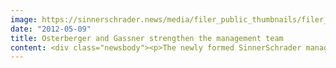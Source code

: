 ```yaml
---
image: https://sinnerschrader.news/media/filer_public_thumbnails/filer_public/c8/5c/c85c3270-38d1-44b1-aaf5-735dcdf57f7f/varfoldersdjk8pxf42x64d8fxslz8jcc8fc0000gnttmpuqr46k__480x288_q85_crop_subsampling-2_upscale.jpg
date: "2012-05-09"
title: Osterberger and Gassner strengthen the management team
content: <div class="newsbody"><p>The newly formed SinnerSchrader management team is focusing on growth and international customers. Blundstone Osterberger and Martin Gassner will be responsible for the digital agency's Consulting and Creative activities from now on.</p><p>Blundstone Osterberger (29) joins SinnerSchrader from the international design and consulting firm Method, for which he set up and managed the London office. He handled accounts including Nokia, Reuters, BBC and BSkyB, and led innovation projects as well as product and platform development for several start-ups. Osterberger has also worked at HUGE Inc, Wunderman/Y&amp;R Brands and Digitas.</p><p>In his work, Osterberger has mainly focused on strategic innovation, digital retail, service design and design thinking as methods for developing new markets and business strategies, and will advance these areas at SinnerSchrader.</p><p>Osterberger succeeds Laurent Burdin as Managing Director Consulting. Burdin has headed SinnerSchrader Mobile in Berlin since last year.</p><p>Martin Gassner (47), an ADC member, most recently worked as a freelance Executive Creative Director on digital strategy and platform and mobile projects for brands such as Volkswagen China, Mercedes Benz and BMW.</p><p>Prior to this, Gassner was responsible for creation at Interone for ten years, including three years as global Chief Creative Officer of Interone Worldwide. He looked after customers in the telecommunications, financial and automotive industries, in particular BMW and MINI for whom he and his team won several international creative awards. Gassner’s previous positions included Executive Creative Director for Kabel New Media.</p><p>Osterberger (Consulting) and Gassner (creation) will oversee SinnerSchrader’s operations alongside Holger Blank (Technology).</p><p>Matthias Schrader, CEO of SinnerSchrader&#58; “We are delighted that in Blundstone Osterberger and Martin Gassner, we have gained two internationally experienced managers for our agency. As distinguished digital experts they fit perfectly with SinnerSchrader. Martin and Blundstone stand for the systematic development of our service portfolio towards integrated brand experiences, platforms for digitally-driven customer interaction, and product development.”</p><p>Former Chief Creative Officer Chris Wallon (37) leaves SinnerSchrader at his own request. After more than four years in Hamburg, the native Rhinelander is moving back to his home region with his family.</p><p>Matthias Schrader, CEO of SinnerSchrader&#58; “We’re sorry that Chris is moving back to the Rhineland from Hamburg. In recent years he has expanded creation at SinnerSchrader and made it a success. Chris has done a great job.”</p><p><strong>Downloads</strong><br/><a href="http&#58;//cl.ly/0y1U463E0N0l0J291t1V">Photos in high resolution</a><br/><a href="http&#58;//cl.ly/1w1o1c3j3U2P0F3J2Z1p">Logo (EPS/PNG)</a></p><p><strong>About SinnerSchrader</strong><br/>SinnerSchrader is one of the leading digital agencies in Europe. SinnerSchrader develops interactive strategies, platforms and applications that create radical relationships between consumers and brands. More than 400 people work at the SinnerSchrader Group’s offices in Hamburg, Frankfurt, Berlin and Hannover, for customers including Allianz, TUI, Tchibo, simyo, REWE, comdirect bank, PPR Group, OTTO and Steigenberger. SinnerSchrader was founded in 1996 and has been publicly listed since 1999.</p><p><a class="news-backlink" href="/en/"><svg class="svg-ico svg-ico--arrow-left"><use xlink&#58;href="#arrow-down"></use></svg>Back to the overview</a></p></div>
---
```

